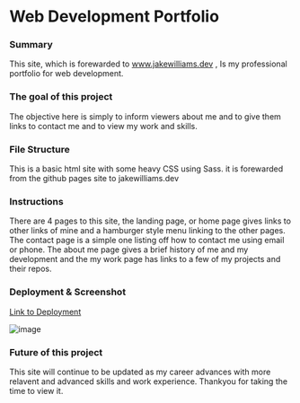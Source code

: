 # Web Development Portfolio<br>

### Summary
This site, which is forewarded to www.jakewilliams.dev , Is my professional portfolio for web development. 
### The goal of this project
The objective here is simply to inform viewers about me and to give them links to contact me and to view my work and skills. 

### File Structure
This is a basic html site with some heavy CSS using Sass. it is forewarded from the github pages site to jakewilliams.dev

### Instructions
There are 4 pages to this site, the landing page, or home page gives links to other links of mine and a hamburger style menu linking to the other pages. The contact page is a simple one listing off how to contact me using email or phone. The about me page gives a brief history of me and my development and the my work page has links to a few of my projects and their repos. 

### Deployment & Screenshot
[Link to Deployment](https://jakewilliams.dev)

![image](https://imgur.com/C5FxnLy.png)


### Future of this project
This site will continue to be updated as my career advances with more relavent and advanced skills and work experience. 
Thankyou for taking the time to view it. 
